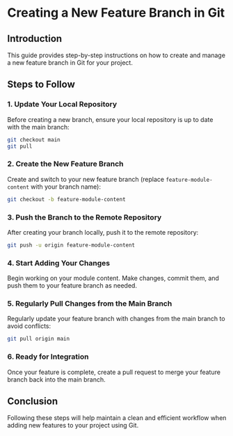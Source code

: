 
# Creating a New Feature Branch in Git

## Introduction
This guide provides step-by-step instructions on how to create and manage a new feature branch in Git for your project.

## Steps to Follow

### 1. Update Your Local Repository
Before creating a new branch, ensure your local repository is up to date with the main branch:
```bash
git checkout main
git pull
```

### 2. Create the New Feature Branch
Create and switch to your new feature branch (replace `feature-module-content` with your branch name):
```bash
git checkout -b feature-module-content
```

### 3. Push the Branch to the Remote Repository
After creating your branch locally, push it to the remote repository:
```bash
git push -u origin feature-module-content
```

### 4. Start Adding Your Changes
Begin working on your module content. Make changes, commit them, and push them to your feature branch as needed.

### 5. Regularly Pull Changes from the Main Branch
Regularly update your feature branch with changes from the main branch to avoid conflicts:
```bash
git pull origin main
```

### 6. Ready for Integration
Once your feature is complete, create a pull request to merge your feature branch back into the main branch.

## Conclusion
Following these steps will help maintain a clean and efficient workflow when adding new features to your project using Git.
